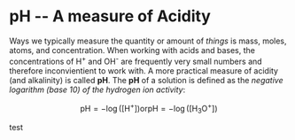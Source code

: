 # pH -- A measure of Acidity

Ways we typically measure the quantity or amount of *things* is mass, moles, atoms, and concentration. When working with acids and bases, the concentrations of H<sup>+</sup> and OH<sup>-</sup> are frequently very small numbers and therefore inconvientient to work with. A more practical measure of acidity (and alkalinity) is called **pH**. The **pH** of a solution is defined as the *negative logarithm (base 10) of the hydrogen ion activity*:

$$ \text{pH} = -\log([\text{H}^{+}]) \text{or} \text{pH} = -\log([\text{H}_{3}\text{O}^{+}]) $$

test